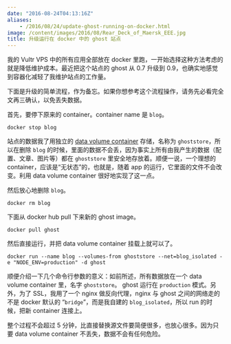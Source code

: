 ```yaml
---
date: "2016-08-24T04:13:16Z"
aliases:
    - /2016/08/24/update-ghost-running-on-docker.html
image: /content/images/2016/08/Rear_Deck_of_Maersk_EEE.jpg
title: 升级运行在 docker 中的 ghost 站点
---
```


我的 Vultr VPS 中的所有应用全部放在 docker 里跑，一开始选择这种方法考虑的就是降低维护成本。最近把这个站点的 ghost 从 0.7 升级到 0.9，也确实地感觉到容器化减轻了我维护站点的工作量。

下面是升级的简单流程，作为备忘。如果你想参考这个流程操作，请务先必看完全文再三确认，以免丢失数据。

首先，要停下原来的 container。container name 是 `blog`。

```
docker stop blog
```

站点的数据我了用独立的 [data volume container](https://docs.docker.com/engine/tutorials/dockervolumes/#/creating-and-mounting-a-data-volume-container) 存储，名称为 `ghoststore`，所以在删除 `blog` 的时候，里面的数据不会丢，因为事实上所有由我产生的数据（配置、文章、图片等）都在 `ghoststore` 里安全地存放着。顺便一说，一个理想的 container，应该是“无状态”的，也就是，随着 app 的运行，它里面的文件不会改变。利用 data volume container 很好地实现了这一点。

然后放心地删除 `blog`。

```
docker rm blog
```

下面从 docker hub pull 下来新的 ghost image。

```
docker pull ghost
```

然后直接运行，并把 data volume container 挂载上就可以了。

```
docker run --name blog --volumes-from ghoststore --net=blog_isolated -e "NODE_ENV=production" -d ghost
```

顺便介绍一下几个命令行参数的意义：如前所述，所有数据放在一个 data volume container 里，名字 `ghoststore`。 ghost 运行在 `production` 模式。另外，为了 SSL，我用了一个 nginx 做反向代理，nginx 与 ghost 之间的网络走的不是 docker 默认的 “`bridge`”，而是我自建的 `blog_isolated`，所以 run 的时候，把新 container 连接上。

整个过程不会超过 5 分钟，比直接替换源文件要简便很多，也放心很多。因为只要 data volume container 不丢失，数据不会有任何危险。